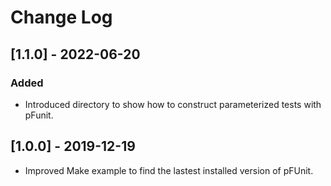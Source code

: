 # Change Log	

## [1.1.0] - 2022-06-20

### Added

 - Introduced directory to show how to construct parameterized tests with pFunit.

## [1.0.0] - 2019-12-19
- Improved Make example to find the lastest installed version of pFUnit.
